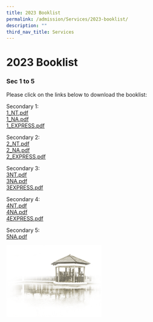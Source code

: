 ```yaml
---
title: 2023 Booklist
permalink: /admission/Services/2023-booklist/
description: ""
third_nav_title: Services
---
```

# **2023 Booklist**


### Sec 1 to 5

Please click on the links below to download the booklist:  
  
Secondary 1:<br>
[1_NT.pdf](/files/Admission/Services/Booklist/1_NT.pdf)<br>
[1_NA.pdf](/files/Admission/Services/Booklist/1_NA.pdf)<br>
[1_EXPRESS.pdf](/files/Admission/Services/Booklist/1_EXPRESS.pdf)


Secondary 2:   
[2_NT.pdf](/files/Admission/Services/Booklist/2_NT.pdf)<br>
[2_NA.pdf](/files/Admission/Services/Booklist/2_NA.pdf)<br>
[2_EXPRESS.pdf](/files/Admission/Services/Booklist/2_EXPRESS.pdf)


Secondary 3:   
[3NT.pdf](/files/Booklist/3NT.pdf)    
[3NA.pdf](/files/Booklist/3NA.pdf)   
[3EXPRESS.pdf](/files/Booklist/3EXPRESS.pdf)   

Secondary 4:    
[4NT.pdf](/files/Booklist/4NT.pdf)    
[4NA.pdf](/files/Booklist/4NA.pdf)   
[4EXPRESS.pdf](/files/Booklist/4EXPRESS.pdf)

Secondary 5:   
[5NA.pdf](/files/Booklist/5NA.pdf)

<img src="/images/pavilion.png" 
     style="width:50%">